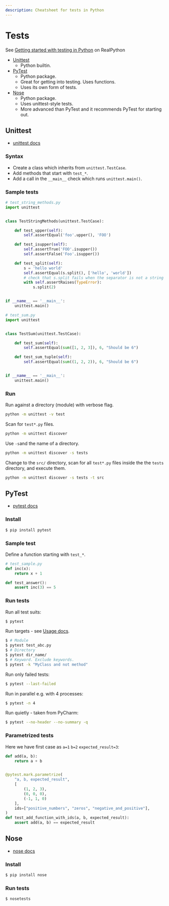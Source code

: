 ```yaml
---
description: Cheatsheet for tests in Python
---
```

# Tests


See [Getting started with testing in Python](https://realpython.com/python-testing/) on RealPython

- [Unittest](#unittest)
	- Python builtin.
- [PyTest](#pytest)
	- Python package.
	- Great for getting into testing. Uses functions.
	- Uses its own form of tests.
- [Nose](#nose)
	- Python package.
	- Uses unittest-style tests.
	- More advanced than PyTest and it recommends PyTest for starting out.


## Unittest

- [unittest docs](https://docs.python.org/3/library/unittest.html)


### Syntax

- Create a class which inherits from `unittest.TestCase`.
- Add methods that start with `test_*`.
- Add a call in the `__main__` check which runs `unittest.main()`.

### Sample tests

```python
# test_string_methods.py
import unittest


class TestStringMethods(unittest.TestCase):

    def test_upper(self):
        self.assertEqual('foo'.upper(), 'FOO')

    def test_isupper(self):
        self.assertTrue('FOO'.isupper())
        self.assertFalse('Foo'.isupper())

    def test_split(self):
        s = 'hello world'
        self.assertEqual(s.split(), ['hello', 'world'])
        # check that s.split fails when the separator is not a string
        with self.assertRaises(TypeError):
            s.split(2)


if __name__ == '__main__':
    unittest.main()
```

```python
# test_sum.py
import unittest


class TestSum(unittest.TestCase):

    def test_sum(self):
        self.assertEqual(sum([1, 2, 3]), 6, "Should be 6")

    def test_sum_tuple(self):
        self.assertEqual(sum((1, 2, 2)), 6, "Should be 6")


if __name__ == '__main__':
    unittest.main()
```

### Run

Run against a directory (module) with verbose flag.

```sh
python -m unittest -v test
```

Scan for `test*.py` files.

```sh
python -m unittest discover
```

Use `-s`and the name of a directory.
```sh
python -m unittest discover -s tests
```

Change to the `src/` directory, scan for all `test*.py` files inside the the `tests` directory, and execute them.

```sh
python -m unittest discover -s tests -t src
```


## PyTest

- [pytest docs](https://docs.pytest.org/en/latest/)

### Install

```sh
$ pip install pytest
```

### Sample test

Define a function starting with `test_*`.


```python
# test_sample.py
def inc(x):
    return x + 1

def test_answer():
    assert inc(3) == 5
```

### Run tests

Run all test suits:

```sh
$ pytest
```

Run targets - see [Usage docs](https://docs.pytest.org/en/latest/how-to/usage.html).

```sh
$ # Module
$ pytest test_abc.py
$ # Directory
$ pytest dir_name/
$ # Keyword. Exclude keywords.
$ pytest -k "MyClass and not method"
```

Run only failed tests:

```sh
$ pytest --last-failed
```

Run in parallel e.g. with 4 processes:

```sh
$ pytest -n 4
```

Run quietly - taken from PyCharm:

```sh
$ pytest --no-header --no-summary -q
```

### Parametrized tests

Here we have first case as `a=1` `b=2` `expected_result=3`:
```python
def add(a, b):
    return a + b


@pytest.mark.parametrize(
    "a, b, expected_result",
    [
        (1, 2, 3),
        (0, 0, 0),
        (-1, 1, 0)
    ],
    ids=["positive_numbers", "zeros", "negative_and_positive"],
)
def test_add_function_with_ids(a, b, expected_result):
    assert add(a, b) == expected_result

```

## Nose

- [nose docs](https://nose.readthedocs.io/en/latest/)

### Install

```sh
$ pip install nose
```

### Run tests

```sh
$ nosetests
```
